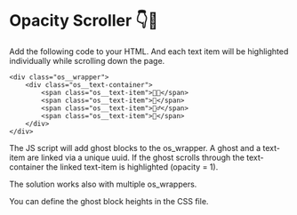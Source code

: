 # Opacity Scroller 👇👀

Add the following code to your HTML. And each text item will be highlighted individually while scrolling down the page.

    <div class="os__wrapper">
        <div class="os__text-container">
            <span class="os__text-item">👨‍🚀</span>
            <span class="os__text-item">🦫</span>
            <span class="os__text-item">🕵️‍♂️</span>
            <span class="os__text-item">👀</span>
        </div>
    </div>

The JS script will add ghost blocks to the os_wrapper. A ghost and a text-item are linked via a unique uuid. If the ghost scrolls through the text-container the linked text-item is highlighted (opacity = 1).

The solution works also with multiple os_wrappers.

You can define the ghost block heights in the CSS file.
